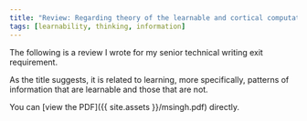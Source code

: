 ```yaml
---
title: "Review: Regarding theory of the learnable and cortical computation"
tags: [learnability, thinking, information]
---
```



The following is a review I wrote for my senior technical writing exit requirement.

As the title suggests, it is related to learning, more specifically, patterns of information that are learnable and those that are not. 

You can [view the PDF]({{ site.assets }}/msingh.pdf) directly.

